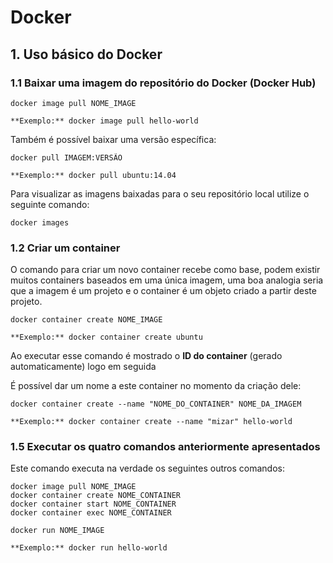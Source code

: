 # Docker

## 1. Uso básico do Docker

### 1.1 Baixar uma imagem do repositório do Docker (Docker Hub)

```
docker image pull NOME_IMAGE

**Exemplo:** docker image pull hello-world
```

Também é possível baixar uma versão específica:

```
docker pull IMAGEM:VERSÃO

**Exemplo:** docker pull ubuntu:14.04
```

Para visualizar as imagens baixadas para o seu repositório local utilize o seguinte comando:

```
docker images
```

### 1.2 Criar um container 

O comando para criar um novo container recebe como base, podem existir muitos containers baseados em uma única imagem, uma boa analogia seria que a imagem é um projeto e o container é um objeto criado a partir deste projeto.

```
docker container create NOME_IMAGE

**Exemplo:** docker container create ubuntu
```

Ao executar esse comando é mostrado o **ID do container** (gerado automaticamente) logo em seguida

É possível dar um nome a este container no momento da criação dele:

```
docker container create --name "NOME_DO_CONTAINER" NOME_DA_IMAGEM

**Exemplo:** docker container create --name "mizar" hello-world
```

### 1.5 Executar os quatro comandos anteriormente apresentados

Este comando executa na verdade os seguintes outros comandos:

```
docker image pull NOME_IMAGE
docker container create NOME_CONTAINER
docker container start NOME_CONTAINER
docker container exec NOME_CONTAINER
```

```
docker run NOME_IMAGE

**Exemplo:** docker run hello-world
```
